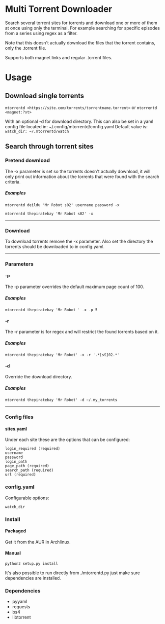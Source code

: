 # Multi Torrent Downloader

Search several torrent sites for torrents and download one or more of them at once using only the terminal. For example searching for specific episodes from a series using regex as a filter.

Note that this doesn't actually download the files that the torrent contains, only the .torrent file.

Supports both magnet links and regular .torrent files.

# Usage

## Download single torrents

`mtorrentd <https://site.com/torrents/torrentname.torrent>`
or
`mtorrentd <magnet:?xt>`

With an optional -d for download directory. 
This can also be set in a yaml config file located in: ~/.config/mtorrentd/config.yaml
Default value is:
`watch_dir: ~/.mtorrentd/watch`

## Search through torrent sites

### Pretend download

The -x parameter is set so the torrents doesn't actually download, it will only print out information about the torrents that were found with the search criteria.

##### Examples
`mtorrentd deildu 'Mr Robot s02' username password -x`

`mtorrentd thepiratebay 'Mr Robot s02' -x`

---

### Download

To download torrents remove the -x parameter. Also set the directory the torrents should be downloaded to in config.yaml.

---

### Parameters

#### -p
The -p parameter overrides the default maximum page count of 100.
##### Examples
`mtorrentd thepiratebay 'Mr Robot ' -x -p 5`

#### -r
The -r parameter is for regex and will restrict the found torrents based on it.
##### Examples
`mtorrentd thepiratebay 'Mr Robot' -x -r '.*[sS]02.*'`

#### -d
Override the download directory.
##### Examples
`mtorrentd thepiratebay 'Mr Robot' -d ~/.my_torrents`

---

### Config files

#### sites.yaml
Under each site these are the options that can be configured:
```
login_required (required)
username
password
login_path
page_path (required)
search_path (required)
url (required)
```

### config.yaml
Configurable options:
```
watch_dir
```

### Install

#### Packaged
Get it from the AUR in Archlinux.

#### Manual
`python3 setup.py install`

It's also possible to run directly from ./mtorrentd.py just make sure dependencies are installed.

### Dependencies

- pyyaml
- requests
- bs4
- libtorrent

